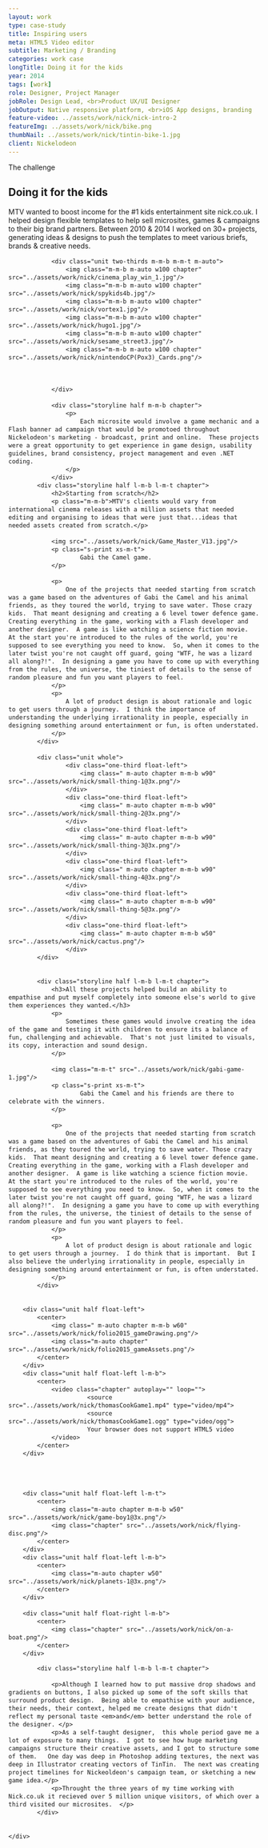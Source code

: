 ```yaml
---
layout: work
type: case-study
title: Inspiring users
meta: HTML5 Video editor
subtitle: Marketing / Branding
categories: work case
longTitle: Doing it for the kids
year: 2014
tags: [work]
role: Designer, Project Manager
jobRole: Design Lead, <br>Product UX/UI Designer
jobOutput: Native responsive platform, <br>iOS App designs, branding
feature-video: ../assets/work/nick/nick-intro-2
featureImg: ../assets/work/nick/bike.png
thumbNail: ../assets/work/nick/tintin-bike-1.jpg
client: Nickelodeon
---
```


<div class="wider light">
		<div class="grid">
				<div class="storyline half l-m-b chapter">
					<p class="s-print uppercase">The challenge</p>
					<h2>Doing it for the kids</h2>
					<p class="">
						MTV wanted to boost income for the #1 kids entertainment site nick.co.uk. I helped design flexible templates to help sell microsites, games &amp; campaigns to their big brand partners. Between 2010 &amp; 2014 I worked on 30+ projects, generating ideas &amp; designs to push the templates to meet various briefs, brands &amp; creative needs.
					</p>							
				</div>

				<div class="unit two-thirds m-m-b m-m-t m-auto">
					<img class="m-m-b m-auto w100 chapter" src="../assets/work/nick/cinema_play_win_1.jpg"/>
					<img class="m-m-b m-auto w100 chapter" src="../assets/work/nick/spykids4b.jpg"/>
					<img class="m-m-b m-auto w100 chapter" src="../assets/work/nick/vortex1.jpg"/>
					<img class="m-m-b m-auto w100 chapter" src="../assets/work/nick/hugo1.jpg"/>
					<img class="m-m-b m-auto w100 chapter" src="../assets/work/nick/sesame_street3.jpg"/>
					<img class="m-m-b m-auto w100 chapter" src="../assets/work/nick/nintendoCP(Pox3)_Cards.png"/>
					

					
				</div>

				<div class="storyline half m-m-b chapter">
					<p>
						Each microsite would involve a game mechanic and a Flash banner ad campaign that would be promotoed throughout Nickelodeon's marketing - broadcast, print and online.  These projects were a great opportunity to get experience in game design, usability guidelines, brand consistency, project management and even .NET coding.
					</p>
				</div>
			<div class="storyline half l-m-b l-m-t chapter">
				<h2>Starting from scratch</h2>
				<p class="m-m-b">MTV's clients would vary from international cinema releases with a million assets that needed editing and organising to ideas that were just that...ideas that needed assets created from scratch.</p>

				<img src="../assets/work/nick/Game_Master_V13.jpg"/>
				<p class="s-print xs-m-t">
						Gabi the Camel game.
				</p>

				<p>
					One of the projects that needed starting from scratch was a game based on the adventures of Gabi the Camel and his animal friends, as they toured the world, trying to save water. Those crazy kids.  That meant designing and creating a 6 level tower defence game.  Creating everything in the game, working with a Flash developer and another designer.  A game is like watching a science fiction movie.  At the start you're introduced to the rules of the world, you're supposed to see everything you need to know.  So, when it comes to the later twist you're not caught off guard, going "WTF, he was a lizard all along?!".  In designing a game you have to come up with everything from the rules, the universe, the tiniest of details to the sense of random pleasure and fun you want players to feel. 
				</p>
				<p>
					A lot of product design is about rationale and logic to get users through a journey.  I think the importance of understanding the underlying irrationality in people, especially in designing something around entertainment or fun, is often understated.  
				</p>
			</div>		

			<div class="unit whole">
					<div class="one-third float-left">
						<img class=" m-auto chapter m-m-b w90" src="../assets/work/nick/small-thing-1@3x.png"/>
					</div>
					<div class="one-third float-left">
						<img class=" m-auto chapter m-m-b w90" src="../assets/work/nick/small-thing-2@3x.png"/>
					</div>	
					<div class="one-third float-left">
						<img class=" m-auto chapter m-m-b w90" src="../assets/work/nick/small-thing-3@3x.png"/>
					</div>
					<div class="one-third float-left">
						<img class=" m-auto chapter m-m-b w90" src="../assets/work/nick/small-thing-4@3x.png"/>
					</div>	
					<div class="one-third float-left">
						<img class=" m-auto chapter m-m-b w90" src="../assets/work/nick/small-thing-5@3x.png"/>
					</div>
					<div class="one-third float-left">
						<img class=" m-auto chapter m-m-b w50" src="../assets/work/nick/cactus.png"/>
					</div>
			</div>


			<div class="storyline half l-m-b l-m-t chapter">
				<h3>All these projects helped build an ability to empathise and put myself completely into someone else's world to give them experiences they wanted.</h3>				
				<p>
					Sometimes these games would involve creating the idea of the game and testing it with children to ensure its a balance of fun, challenging and achievable.  That's not just limited to visuals, its copy, interaction and sound design.
				</p>

				<img class="m-m-t" src="../assets/work/nick/gabi-game-1.jpg"/>
				<p class="s-print xs-m-t">
						Gabi the Camel and his friends are there to celebrate with the winners.
				</p>

				<p>
					One of the projects that needed starting from scratch was a game based on the adventures of Gabi the Camel and his animal friends, as they toured the world, trying to save water. Those crazy kids.  That meant designing and creating a 6 level tower defence game.  Creating everything in the game, working with a Flash developer and another designer.  A game is like watching a science fiction movie.  At the start you're introduced to the rules of the world, you're supposed to see everything you need to know.  So, when it comes to the later twist you're not caught off guard, going "WTF, he was a lizard all along?!".  In designing a game you have to come up with everything from the rules, the universe, the tiniest of details to the sense of random pleasure and fun you want players to feel. 
				</p>
				<p>
					A lot of product design is about rationale and logic to get users through a journey.  I do think that is important.  But I also believe the underlying irrationality in people, especially in designing something around entertainment or fun, is often understated.  
				</p>
			</div>	


		<div class="unit half float-left">
			<center>
				<img class=" m-auto chapter m-m-b w60" src="../assets/work/nick/folio2015_gameDrawing.png"/>
				<img class="m-auto chapter" src="../assets/work/nick/folio2015_gameAssets.png"/>
			</center>	
		</div>
		<div class="unit half float-left l-m-b">
			<center>
				<video class="chapter" autoplay="" loop="">
						  <source src="../assets/work/nick/thomasCookGame1.mp4" type="video/mp4">
						  <source src="../assets/work/nick/thomasCookGame1.ogg" type="video/ogg">
						  Your browser does not support HTML5 video
				</video>	
			</center>	
		</div>			




		<div class="unit half float-left l-m-t">
			<center>
				<img class="m-auto chapter m-m-b w50" src="../assets/work/nick/game-boy1@3x.png"/>
				<img class="chapter" src="../assets/work/nick/flying-disc.png"/>
			</center>	
		</div>
		<div class="unit half float-left l-m-b">
			<center>
				<img class="m-auto chapter w50" src="../assets/work/nick/planets-1@3x.png"/>
			</center>	
		</div>

		<div class="unit half float-right l-m-b">
			<center>
				<img class="chapter" src="../assets/work/nick/on-a-boat.png"/>
			</center>	
		</div>


</div>
<div class="grid">

			<div class="storyline half l-m-b l-m-t chapter">
				
				<p>Although I learned how to put massive drop shadows and gradients on buttons, I also picked up some of the soft skills that surround product design.  Being able to empathise with your audience, their needs, their context, helped me create designs that didn't reflect my personal taste <em>and</em> better understand the role of the designer. </p>
				<p>As a self-taught designer,  this whole period gave me a lot of exposure to many things.  I got to see how huge marketing campaigns structure their creative assets, and I got to structure some of them.   One day was deep in Photoshop adding textures, the next was deep in Illustrator creating vectors of TinTin.  The next was creating project timelines for Nickeoldeon's campaign team, or sketching a new game idea.</p>
				<p>Throught the three years of my time working with Nick.co.uk it recieved over 5 million unique visitors, of which over a third visited our microsites.  </p>
			</div>	


	</div>



